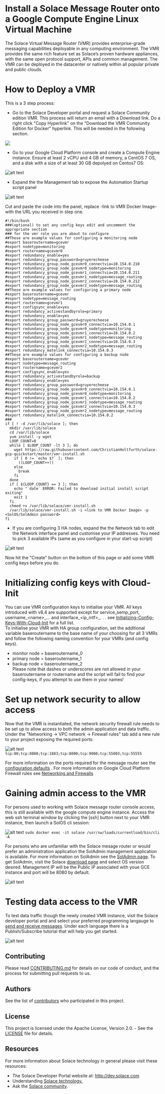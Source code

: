# Install a Solace Message Router onto a Google Compute Engine Linux Virtual Machine

The Solace Virtual Message Router (VMR) provides enterprise-grade messaging capabilities deployable in any computing environment. The VMR provides the same rich feature set as Solace’s proven hardware appliances, with the same open protocol support, APIs and common management. The VMR can be deployed in the datacenter or natively within all popular private and public clouds.

# How to Deploy a VMR
This is a 3 step process:

* Go to the Solace Developer portal and request a Solace Community edition VMR. This process will return an email with a Download link. Do a right click "Copy Hyperlink" on the "Download the VMR Community Edition for Docker" hyperlink.  This will be needed in the following section.

<a href="http://dev.solace.com/downloads/download_vmr-ce-docker" target="_blank">
    <img src="https://raw.githubusercontent.com/ChristianHoltfurth/solace-gcp-quickstart/master/images/register.png"/>
</a>

* Go to your Google Cloud Platform console and create a Compute Engine instance.  Ensure at least 2 vCPU and 4 GB of memory, a CentOS 7 OS, and a disk with a
size of at least 30 GB depolyed on Centos7 OS:

![alt text](https://raw.githubusercontent.com/ChristianHoltfurth/solace-gcp-quickstart/master/images/gce_launch_1.png "GCE Image creation 1")

* Expand the the Management tab to expose the Automation Startup script panel

![alt text](https://raw.githubusercontent.com/ChristianHoltfurth/solace-gcp-quickstart/master/images/gce_launch_2.png "GCE Image creation 2")

Cut and paste the code into the panel, replace -link to VMR Docker Image- with the URL you received in step one.

```
#!/bin/bash
###(optional) to set any config keys edit and uncomment the appropriate section
### for the vmr role you are about to configure
##These are example values for configuring a monitoring node
#export baseroutername=gcevmr
#export nodetype=monitoring
#export routername=gcevmr0
#export redundancy_enable=yes
#export redundancy_group_password=gruyerecheese
#export redundancy_group_node_gcevmr0_connectvia=10.154.0.210
#export redundancy_group_node_gcevmr0_nodetype=monitoring
#export redundancy_group_node_gcevmr1_connectvia=10.154.0.211
#export redundancy_group_node_gcevmr1_nodetype=message_routing
#export redundancy_group_node_gcevmr2_connectvia=10.154.0.212
#export redundancy_group_node_gcevmr2_nodetype=message_routing
##These are example values for configuring a primary node
#export baseroutername=gcevmr
#export nodetype=message_routing
#export routername=gcevmr1
#export configsync_enable=yes
#export redundancy_activestandbyrole=primary
#export redundancy_enable=yes
#export redundancy_group_password=gruyerecheese
#export redundancy_group_node_gcevmr0_connectvia=10.154.0.1
#export redundancy_group_node_gcevmr0_nodetype=monitoring
#export redundancy_group_node_gcevmr1_connectvia=10.154.0.2
#export redundancy_group_node_gcevmr1_nodetype=message_routing
#export redundancy_group_node_gcevmr2_connectvia=10.154.0.3
#export redundancy_group_node_gcevmr2_nodetype=message_routing
#export redundancy_matelink_connectvia=10.154.0.3
##These are example values for configuring a backup node
#export baseroutername=gcevmr
#export nodetype=message_routing
#export routername=gcevmr2
#export configsync_enable=yes
#export redundancy_activestandbyrole=backup
#export redundancy_enable=yes
#export redundancy_group_password=gruyerecheese
#export redundancy_group_node_gcevmr0_connectvia=10.154.0.1
#export redundancy_group_node_gcevmr0_nodetype=monitoring
#export redundancy_group_node_gcevmr1_connectvia=10.154.0.2
#export redundancy_group_node_gcevmr1_nodetype=message_routing
#export redundancy_group_node_gcevmr2_connectvia=10.154.0.3
#export redundancy_group_node_gcevmr2_nodetype=message_routing
#export redundancy_matelink_connectvia=10.154.0.2
###
if [ ! -d /var/lib/solace ]; then
  mkdir /var/lib/solace
  cd /var/lib/solace
  yum install -y wget
  LOOP_COUNT=0
  while [ $LOOP_COUNT -lt 3 ]; do
    wget https://raw.githubusercontent.com/ChristianHoltfurth/solace-gcp-quickstart/master/vmr-install.sh
    if [ 0 != `echo $?` ]; then
      ((LOOP_COUNT++))
    else
      break
    fi
  done
  if [ ${LOOP_COUNT} == 3 ]; then
    echo "`date` ERROR: Failed to download initial install script exiting"
    exit 1
  fi
  chmod +x /var/lib/solace/vmr-install.sh
  /var/lib/solace/vmr-install.sh -i <link to VMR Docker Image> -p <SolOS/SolAdmin password>
fi
```
* If you are configuring 3 HA nodes, expand the the Network tab to edit the Network interface panel and customise your IP addresses. You need to pick 3 available IPs (same as you configure in your start-up script)

![alt text](https://raw.githubusercontent.com/ChristianHoltfurth/solace-gcp-quickstart/master/images/gce_launch_3.png "GCE Image creation 3")


Now hit the "Create" button on the bottom of this page or add some VMR config keys before you do.

# Initializing config keys with Cloud-Init
You can use VMR configuration keys to initialise your VMR. All keys introduced with v8.4 are supported except for service_semp_port, username&lowbar;&lt;name&gt;&lowbar;... and interface&lowbar;&lt;ip&lowbar;intf&gt;&lowbar;. . .
see [Initializing-Config-Keys-With-Cloud-Init]( http://docs.solace.com/Solace-VMR-Set-Up/Initializing-Config-Keys-With-Cloud-Init.htm) for a full list.  
To initialise your VMR with HA group configuration, set the additional variable baseroutername to the base name of your choosing for all 3 VMRs and follow the following naming convention for your VMRs (and config keys).
- monitor node = baseroutername_0
- primary node = baseroutername_1
- backup node  = baseroutername_2  
Please note that dashes or underscores are not allowed in your baseroutername or routername and the script will fail to find your config-keys, if you attempt to use them in your names!


# Set up network security to allow access
Now that the VMR is instantiated, the network security firewall rule needs to be set up to allow access to both the admin application and data traffic.  Under the "Networking -> VPC network -> Firewall rules" tab add a new rule to your project exposing the required ports:

![alt text](https://raw.githubusercontent.com/ChristianHoltfurth/solace-gcp-quickstart/master/images/gce_network.png "GCE Firewall rules")
`tcp:80;tcp:8080;tcp:1883;tcp:8000;tcp:9000;tcp:55003;tcp:55555`

For more information on the ports required for the message router see the [configuration defaults](http://docs.solace.com/Solace-VMR-Set-Up/VMR-Configuration-Defaults.htm)
. For more information on Google Cloud Platform Firewall rules see [Networking and Firewalls](https://cloud.google.com/compute/docs/networks-and-firewalls)

# Gaining admin access to the VMR

For persons used to working with Solace message router console access, this is still available with the google compute engine instance.  Access the web ssh terminal window by clicking the [ssh] button next to your VMR instance,  then launch a SolOS cli session:

![alt text](https://raw.githubusercontent.com/ChristianHoltfurth/solace-gcp-quickstart/master/images/gce_console.png "GCE console with SolOS cli")
`sudo docker exec -it solace /usr/sw/loads/currentload/bin/cli -A`

For persons who are unfamiliar with the Solace mesage router or would prefer an administration application the SolAdmin management application is available.  For more information on SolAdmin see the [SolAdmin page](http://dev.solace.com/tech/soladmin/).  To get SolAdmin, visit the Solace [download page](http://dev.solace.com/downloads/) and select OS version desired.  Management IP will be the Public IP associated with youe GCE instance and port will be 8080 by default.

![alt text](https://raw.githubusercontent.com/ChristianHoltfurth/solace-gcp-quickstart/master/images/gce_soladmin.png "soladmin connection to gce")

# Testing data access to the VMR

To test data traffic though the newly created VMR instance, visit the Solace developer portal and and select your preferred programming langauge to [send and receive messages](http://dev.solace.com/get-started/send-receive-messages/). Under each language there is a Publish/Subscribe tutorial that will help you get started.

![alt text](https://raw.githubusercontent.com/ChristianHoltfurth/solace-gcp-quickstart/master/images/solace_tutorial.png "getting started publish/subscribe")

## Contributing

Please read [CONTRIBUTING.md](CONTRIBUTING.md) for details on our code of conduct, and the process for submitting pull requests to us.

## Authors

See the list of [contributors](https://github.com/ChristianHoltfurth/solace-gcp-quickstart/graphs/contributors) who participated in this project.

## License

This project is licensed under the Apache License, Version 2.0. - See the [LICENSE](LICENSE) file for details.

## Resources

For more information about Solace technology in general please visit these resources:

- The Solace Developer Portal website at: http://dev.solace.com
- Understanding [Solace technology.](http://dev.solace.com/tech/)
- Ask the [Solace community](http://dev.solace.com/community/).
